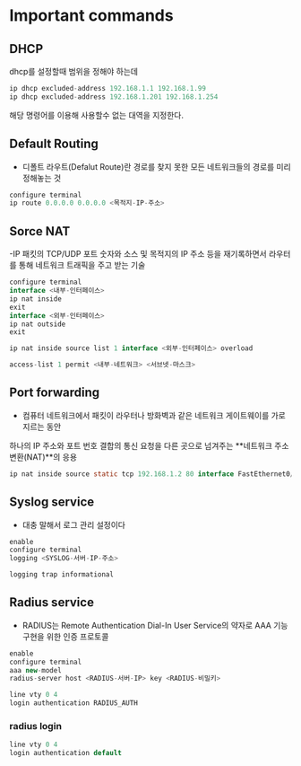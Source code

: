 # Important commands
## DHCP

dhcp를 설정할때 범위을 정해야 하는데

```jsx
ip dhcp excluded-address 192.168.1.1 192.168.1.99
ip dhcp excluded-address 192.168.1.201 192.168.1.254
```

해당 명령어를 이용해 사용할수 없는 대역을 지정한다.

## Default Routing

- 디폴트 라우트(Defalut Route)란 경로를 찾지 못한 모든 네트워크들의 경로를 미리 정해놓는 것

```java
configure terminal
ip route 0.0.0.0 0.0.0.0 <목적지-IP-주소>
```

## Sorce NAT

-IP 패킷의 TCP/UDP 포트 숫자와 소스 및 목적지의 IP 주소 등을 재기록하면서 라우터를 통해 네트워크 트래픽을 주고 받는 기술

```java
configure terminal
interface <내부-인터페이스>
ip nat inside
exit
interface <외부-인터페이스>
ip nat outside
exit
```

```java
ip nat inside source list 1 interface <외부-인터페이스> overload
```

```java
access-list 1 permit <내부-네트워크> <서브넷-마스크>
```

## Port forwarding

- 컴퓨터 네트워크에서 패킷이 라우터나 방화벽과 같은 네트워크 게이트웨이를 가로지르는 동안

하나의 IP 주소와 포트 번호 결합의 통신 요청을 다른 곳으로 넘겨주는 **네트워크 주소 변환(NAT)**의 응용

```java
ip nat inside source static tcp 192.168.1.2 80 interface FastEthernet0/0 80
```

## Syslog service

- 대충 말해서 로그 관리 설정이다

```java
enable
configure terminal
logging <SYSLOG-서버-IP-주소>
```

```java
logging trap informational
```

## Radius service

- RADIUS는 Remote Authentication Dial-In User Service의 약자로 AAA 기능 구현을 위한 인증 프로토콜

```java
enable
configure terminal
aaa new-model
radius-server host <RADIUS-서버-IP> key <RADIUS-비밀키>
```

```java
line vty 0 4
login authentication RADIUS_AUTH
```

### radius login

```java
line vty 0 4
login authentication default
```